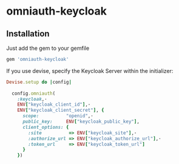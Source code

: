 # omniauth-keycloak


## Installation

Just add the gem to your gemfile
```ruby
gem 'omniauth-keycloak'
```

If you use devise, specify the Keycloak Server within the initializer:

```ruby
Devise.setup do |config|                                          
                                                                  
  config.omniauth(                                                
    :keycloak,·                                                   
    ENV["keycloak_client_id"],·                                   
    ENV["keycloak_client_secret"], {                              
      scope:          "openid",·                                  
      public_key:     ENV["keycloak_public_key"],                 
      client_options: {                                           
        :site          => ENV["keycloak_site"],·                  
        :authorize_url => ENV["keycloak_authorize_url"],·         
        :token_url     => ENV["keycloak_token_url"]               
      }                                                           
    })                                                            
```


